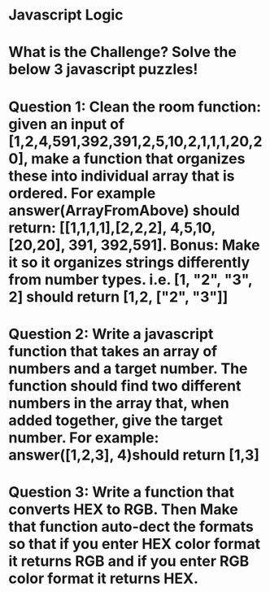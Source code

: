 # Javascript Logic

# What is the Challenge? Solve the below 3 javascript puzzles! 

# Question 1: Clean the room function: given an input of [1,2,4,591,392,391,2,5,10,2,1,1,1,20,20], make a function that organizes these into individual array that is ordered. For example answer(ArrayFromAbove) should return: [[1,1,1,1],[2,2,2], 4,5,10,[20,20], 391, 392,591]. Bonus: Make it so it organizes strings differently from number types. i.e. [1, "2", "3", 2] should return [1,2, ["2", "3"]]

# Question 2: Write a javascript function that takes an array of numbers and a target number. The function should find two different numbers in the array that, when added together, give the target number. For example: answer([1,2,3], 4)should return [1,3]

# Question 3: Write a function that converts HEX to RGB. Then Make that function auto-dect the formats so that if you enter HEX color format it returns RGB and if you enter RGB color format it returns HEX.
